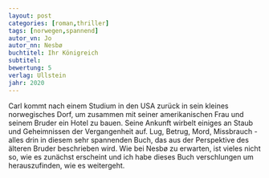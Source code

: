 ```yaml
---
layout: post
categories: [roman,thriller]
tags: [norwegen,spannend]
autor_vn: Jo
autor_nn: Nesbø
buchtitel: Ihr Königreich
subtitel:
bewertung: 5
verlag: Ullstein
jahr: 2020
---
```


Carl kommt nach einem Studium in den USA zurück in sein kleines norwegisches Dorf, um zusammen mit seiner amerikanischen Frau und seinem Bruder ein Hotel zu bauen. Seine Ankunft wirbelt einiges an Staub und Geheimnissen der Vergangenheit auf.
Lug, Betrug, Mord, Missbrauch - alles drin in diesem sehr spannenden Buch, das aus der Perspektive des älteren Bruder beschrieben wird. Wie bei Nesbø zu erwarten, ist vieles nicht so, wie es zunächst erscheint und ich habe dieses Buch verschlungen um herauszufinden, wie es weitergeht.